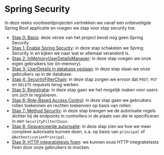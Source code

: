 # Spring Security

In deze reeks voorbeeldprojecten vertrekken we vanaf een onbeveiligde Spring Boot applicatie
en voegen we stap voor stap security toe.

- [Stap 0: Basis](./00-Basis): deze versie van het project bevat nog geen Spring Security
- [Stap 1: Enable Spring Security](./01-EnableSpringSecurity): in deze stap schakelen we Spring Security in en kijken we naar wat er allemaal veranderd is.
- [Stap 2: InMemoryUserDetailsManager](./02-InMemoryUserDetailsManager): in deze stap voegen we onze eigen gebruikers toe (in-memory).
- [Stap 3: UserDetails in database opslaan](./03-UserDetailsInDatabase): in deze stap slaan we onze gebruikers op in de database.
- [Stap 4: SecurityFilterChain](./04-SecurityFilterChain): in deze stap zorgen we ervoor dat `POST`, `PUT` en `DELETE` requests terug werken.
- [Stap 5: Registratie](./05-Registratie): in deze stap gaan we het mogelijk maken voor users om zich te registreren.
- [Stap 6: Role-Based Access Control](./06-RBAC): in deze stap gaan we gebruikers rollen toekennen en rechten toekennen op
  basis van rollen.
- [Stap 7: Method Security](./07-EnableMethodSecurity): in deze stap brengen we de autorisatie regels dichter bij de
  endpoints in controllers in de plaats van die te specificeren in een `SecurityFilterChain`.
- [Stap 8: Geavanceerde autorisatie](./08-AdvancedAuthorization): in deze stap zien we hoe we meer complexe autorisatie
  kunnen doen, o.a. op basis van `principal` of `@AuthenticationPrincipal`.
- [Stap 9: HTTP integratietests fixen](./09-FixIntegrationTests): we kunnen onze HTTP integratietests fixen door
  onze gebruikers te mocken.
